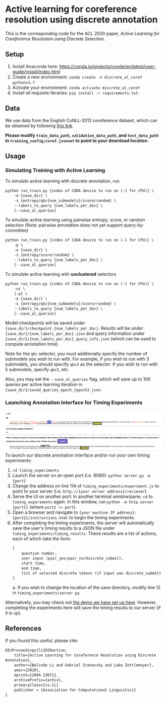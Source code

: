 # Active learning for coreference resolution using discrete annotation
This is the corresponding code for the ACL 2020 paper, *Active Learning for Coreference Resolution using Discrete Selection*.

## Setup
1. Install Anaconda here: https://conda.io/projects/conda/en/latest/user-guide/install/index.html
2. Create a new environment: `conda create -n discrete_al_coref python=3.7`
3. Activate your environment: `conda activate discrete_al_coref`
4. Install all requisite libraries: `pip install -r requirements.txt`.


## Data
We use data from the English CoNLL-2012 coreference dataset, which can be obtained by following [this link](http://conll.cemantix.org/2012/introduction.html).

**Please modify `train_data_path`, `validation_data_path`, and `test_data_path` in `training_config/coref.jsonnet` to point to your download location.**


## Usage
### Simulating Training with Active Learning
To simulate active learning with discrete annotation, run
```
python run_train.py {index of CUDA device to run on (-1 for CPU)} \
    -e {save_dir} \
    -s {entropy/qbc{num_submodels}/score/random} \
    --labels_to_query {num_labels_per_doc} \
    [--save_al_queries]
``` 

To simulate active learning using pairwise entropy, score, or random selection
(Note: pairwise annotation does not yet support query-by-committee)
```
python run_train.py {index of CUDA device to run on (-1 for CPU)} \
    -p \
    -e {save_dir} \
    -s {entropy/score/random} \
    --labels_to_query {num_labels_per_doc} \
    [--save_al_queries]
```

To simulate active learning with **unclustered** selectors
```
python run_train.py {index of CUDA device to run on (-1 for CPU)} \
    -nc \
    [-p] \
    -e {save_dir} \
    -s {entropy/qbc{num_submodels}/score/random} \
    --labels_to_query {num_labels_per_doc} \
    [--save_al_queries]
```

Model checkpoints will be saved under `{save_dir}/checkpoint_{num_labels_per_doc}`. Results will be under `{save_dir}/{num_labels_per_doc}.json` and query information under `{save_dir}/{num_labels_per_doc}_query_info.json` (which can be used to compute annotation time).

Note for the `qbc` selector, you must additionally specify the number of submodels you wish to run with. For example, if you wish to run with 3 submodels, you should specify `qbc3` as the selector. If you wish to run with 5 submodels, specify `qbc5`, etc.

Also, you may set the `--save_al_queries` flag, which will save up to 10K queries per active learning iteration in `{save_dir}/saved_queries_epoch_{epoch}.json`.


### Launching Annotation Interface for Timing Experiments
![Annotation Interface Screenshot](interface_screenshot.png)
To launch our discrete annotation interface and/or run your own timing experiments:
1. `cd timing_experiments`
2. Launch the server on an open port (i.e. 8080): `python server.py -p {port}`
3. Change the address on line 114 of `timing_experiments/experiment.js` to point to your server (i.e. `http://{your server address}/reciever`).
3. Serve the UI on another port: In another terminal window/pane, `cd` to `timing_experiments` again. In this window, run `python -m http.server {port2}` (where `port2 != port`).
4. Open a browser and navigate to `{your machine IP address}:{port2}/instructions.html` to begin the timing experiments.
5. After completing the timing experiments, the server will automatically save the user's timing results to a JSON file under `timing_experiments/timing_results`. These results are a list of actions, each of which take the form:
    ```
    [
        question number,
        user input (pair_yes/pair_no/discrete_submit),
        start time,
        end time,
        list of selected discrete tokens (if input was discrete_submit)
    ]
    ```
    a. If you wish to change the location of the save directory, modify line 12 in `timing_experiments/server.py`.

Alternatively, you may check out [the demo we have set up here](https://belindal.github.io/timing_experiments/). However, completing the experiments here will save the timing results to our server (if it is up).


## References
If you found this useful, please cite:
```
@InProceedings{li2020active,
    title={Active Learning for Coreference Resolution using Discrete Annotation},
    author={Belinda Li and Gabriel Stanovsky and Luke Zettlemoyer},
    year={2020},
    eprint={2004.13671},
    archivePrefix={arXiv},
    primaryClass={cs.CL}
    publisher = {Association for Computational Linguistics}
}
```

